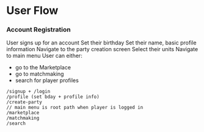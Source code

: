 # User Flow

### Account Registration
User signs up for an account 
Set their birthday
Set their name, basic profile information
Navigate to the party creation screen
Select their units
Navigate to main menu
User can either:
  - go to the Marketplace
  - go to matchmaking
  - search for player profiles

```
/signup + /login
/profile (set bday + profile info)
/create-party
// main menu is root path when player is logged in
/marketplace
/matchmaking
/search
```
